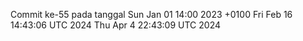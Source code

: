 Commit ke-55 pada tanggal Sun Jan 01 14:00 2023 +0100
Fri Feb 16 14:43:06 UTC 2024
Thu Apr  4 22:43:09 UTC 2024
